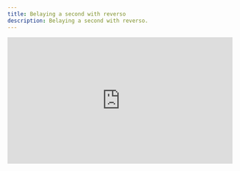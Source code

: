```yaml
---
title: Belaying a second with reverso
description: Belaying a second with reverso.
---
```


<div style="position: relative; width: 100%; padding-bottom: 56.25%">
<iframe src="https://www.youtube.com/embed/Wsjxy4_0Gr0" 
        title="HOW TO Belaying a second with the REVERSO" frameborder="0" allowfullscreen
        allow="accelerometer; autoplay; clipboard-write; encrypted-media; gyroscope; picture-in-picture" 
        style="position: absolute; width: 100%; height: 100%;">
</iframe>
</div>